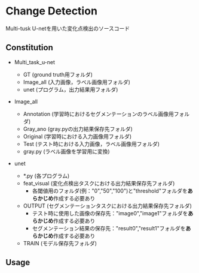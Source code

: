 # Change Detection
Multi-tusk U-netを用いた変化点検出のソースコード

## Constitution
- Multi_task_u-net
  - GT (ground truth用フォルダ)
  - Image_all (入力画像，ラベル画像用フォルダ)
  - unet (プログラム，出力結果用フォルダ)
  
- Image_all
  - Annotation (学習時におけるセグメンテーションのラベル画像用フォルダ)
  - Gray_ano (gray.pyの出力結果保存先フォルダ)
  - Original (学習時における入力画像用フォルダ)
  - Test (テスト時における入力画像，ラベル画像用フォルダ)
  - gray.py (ラベル画像を学習用に変換)
  
- unet
  - *.py (各プログラム)
  - feat_visual (変化点検出タスクにおける出力結果保存先フォルダ)
    - 各閾値用のフォルダ(例："0","50","100")と"threshold"フォルダを**あらかじめ**作成する必要あり
  - OUTPUT (セグメンテーションタスクにおける出力結果保存先フォルダ)
    - テスト時に使用した画像の保存先："image0","image1"フォルダを**あらかじめ**作成する必要あり
    - セグメンテーション結果の保存先："result0","result1"フォルダを**あらかじめ**作成する必要あり
  - TRAIN (モデル保存先フォルダ)



## Usage
